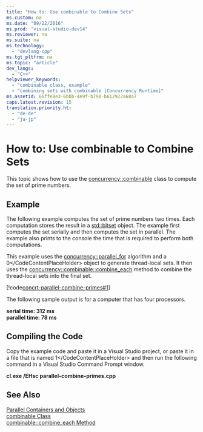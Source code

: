 ```yaml
---
title: "How to: Use combinable to Combine Sets"
ms.custom: na
ms.date: "09/22/2016"
ms.prod: "visual-studio-dev14"
ms.reviewer: na
ms.suite: na
ms.technology: 
  - "devlang-cpp"
ms.tgt_pltfrm: na
ms.topic: "article"
dev_langs: 
  - "C++"
helpviewer_keywords: 
  - "combinable class, example"
  - "combining sets with combinable [Concurrency Runtime]"
ms.assetid: 66ffe8e3-6bbb-4e9f-b790-b612922a68a7
caps.latest.revision: 15
translation.priority.ht: 
  - "de-de"
  - "ja-jp"
---
```

# How to: Use combinable to Combine Sets
This topic shows how to use the [concurrency::combinable](../vs140/combinable-class.md) class to compute the set of prime numbers.  
  
## Example  
 The following example computes the set of prime numbers two times. Each computation stores the result in a [std::bitset](../vs140/bitset-class.md) object. The example first computes the set serially and then computes the set in parallel. The example also prints to the console the time that is required to perform both computations.  
  
 This example uses the [concurrency::parallel_for](../vs140/parallel_for-function.md) algorithm and a <CodeContentPlaceHolder>0\</CodeContentPlaceHolder> object to generate thread-local sets. It then uses the [concurrency::combinable::combine_each](../vs140/combinable--combine_each-method.md) method to combine the thread-local sets into the final set.  
  
 [!code[concrt-parallel-combine-primes#1](../vs140/codesnippet/CPP/how-to--use-combinable-to-combine-sets_1.cpp)]  
  
 The following sample output is for a computer that has four processors.  
  
 **serial time: 312 ms**  
**parallel time: 78 ms**   
## Compiling the Code  
 Copy the example code and paste it in a Visual Studio project, or paste it in a file that is named <CodeContentPlaceHolder>1\</CodeContentPlaceHolder> and then run the following command in a Visual Studio Command Prompt window.  
  
 **cl.exe /EHsc parallel-combine-primes.cpp**  
  
## See Also  
 [Parallel Containers and Objects](../vs140/parallel-containers-and-objects.md)   
 [combinable Class](../vs140/combinable-class.md)   
 [combinable::combine_each Method](../vs140/combinable--combine_each-method.md)